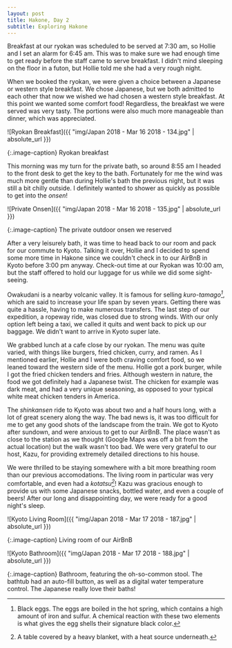 ```yaml
---
layout: post
title: Hakone, Day 2
subtitle: Exploring Hakone
---
```

Breakfast at our ryokan was scheduled to be served at 7:30 am, so Hollie and I set an alarm for 6:45 am. This was to make sure we had enough time to get ready before the staff came to serve breakfast. I didn't mind sleeping on the floor in a futon, but Hollie told me she had a very rough night.

When we booked the ryokan, we were given a choice between a Japanese or western style breakfast. We chose Japanese, but we both admitted to each other that now we wished we had chosen a western style breakfast. At this point we wanted some comfort food! Regardless, the breakfast we were served was very tasty. The portions were also much more manageable than dinner, which was appreciated.

![Ryokan Breakfast]({{ "img/Japan 2018 - Mar 16 2018 - 134.jpg" | absolute_url }})

{:.image-caption}
Ryokan breakfast

This morning was my turn for the private bath, so around 8:55 am I headed to the front desk to get the key to the bath. Fortunately for me the wind was much more gentle than during Hollie's bath the previous night, but it was still a bit chilly outside. I definitely wanted to shower as quickly as possible to get into the _onsen_!

![Private Onsen]({{ "img/Japan 2018 - Mar 16 2018 - 135.jpg" | absolute_url }})

{:.image-caption}
The private outdoor onsen we reserved

After a very leisurely bath, it was time to head back to our room and pack for our commute to Kyoto. Talking it over, Hollie and I decided to spend some more time in Hakone since we couldn't check in to our AirBnB in Kyoto before 3:00 pm anyway. Check-out time at our Ryokan was 10:00 am, but the staff offered to hold our luggage for us while we did some sight-seeing.

Owakudani is a nearby volcanic valley. It is famous for selling _kuro-tamago[^1]_, which are said to increase your life span by seven years. Getting there was quite a hassle, having to make numerous transfers. The last step of our expedition, a ropeway ride, was closed due to strong winds. With our only option left being a taxi, we called it quits and went back to pick up our baggage. We didn't want to arrive in Kyoto super late.

We grabbed lunch at a cafe close by our ryokan. The menu was quite varied, with things like burgers, fried chicken, curry, and ramen. As I mentioned earlier, Hollie and I were both craving comfort food, so we leaned toward the western side of the menu. Hollie got a pork burger, while I got the fried chicken tenders and fries. Although western in nature, the food we got definitely had a Japanese twist. The chicken for example was dark meat, and had a very unique seasoning, as opposed to your typical white meat chicken tenders in America.

The _shinkansen_ ride to Kyoto was about two and a half hours long, with a lot of great scenery along the way. The bad news is, it was too difficult for me to get any good shots of the landscape from the train. We got to Kyoto after sundown, and were anxious to get to our AirBnB. The place wasn't as close to the station as we thought (Google Maps was off a bit from the actual location) but the walk wasn't too bad. We were very grateful to our host, Kazu, for providing extremely detailed directions to his house.

We were thrilled to be staying somewhere with a bit more breathing room than our previous accomodations. The living room in particular was very comfortable, and even had a _kotatsu[^2]_! Kazu was gracious enough to provide us with some Japanese snacks, bottled water, and even a couple of beers! After our long and disappointing day, we were ready for a good night's sleep.

![Kyoto Living Room]({{ "img/Japan 2018 - Mar 17 2018 - 187.jpg" | absolute_url }})

{:.image-caption}
Living room of our AirBnB

![Kyoto Bathroom]({{ "img/Japan 2018 - Mar 17 2018 - 188.jpg" | absolute_url }})

{:.image-caption}
Bathroom, featuring the oh-so-common stool. The bathtub had an auto-fill button, as well as a digital water temperature control. The Japanese really love their baths!

[^1]: Black eggs. The eggs are boiled in the hot spring, which contains a high amount of iron and sulfur. A chemical reaction with these two elements is what gives the egg shells their signature black color.
[^2]: A table covered by a heavy blanket, with a heat source underneath.
